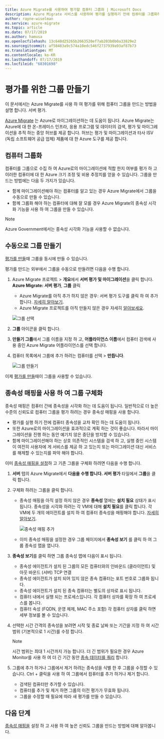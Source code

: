 ```yaml
---
title: Azure Migrate를 사용하여 평가할 컴퓨터 그룹화 | Microsoft Docs
description: Azure Migrate 서비스를 사용하여 평가를 실행하기 전에 컴퓨터를 그룹화하는 방법을 설명합니다.
author: rayne-wiselman
ms.service: azure-migrate
ms.topic: article
ms.date: 07/17/2019
ms.author: hamusa
ms.openlocfilehash: 13c640d25265b2663520ef7ab203b0b0a33829e2
ms.sourcegitcommit: af58483a9c574a10edc546f2737939a93af87b73
ms.translationtype: MT
ms.contentlocale: ko-KR
ms.lasthandoff: 07/17/2019
ms.locfileid: "68301698"
---
```

# <a name="create-a-group-for-assessment"></a>평가를 위한 그룹 만들기

이 문서에서는 Azure Migrate를 사용 하 여 평가를 위해 컴퓨터 그룹을 만드는 방법을 설명 합니다. 서버 평가.

[Azure Migrate](migrate-services-overview.md) 는 Azure로 마이그레이션하는 데 도움이 됩니다. Azure Migrate는 Azure에 대 한 온-프레미스 인프라, 응용 프로그램 및 데이터의 검색, 평가 및 마이그레이션을 추적 하는 중앙 허브를 제공 합니다. 허브는 평가 및 마이그레이션과 타사 ISV (독립 소프트웨어 공급 업체) 제품에 대 한 Azure 도구를 제공 합니다. 

## <a name="grouping-machines"></a>컴퓨터 그룹화

컴퓨터를 그룹으로 수집 하 여 Azure로의 마이그레이션에 적합 한지 여부를 평가 하 고 이러한 컴퓨터에 대 한 Azure 크기 조정 및 비용 추정치를 얻을 수 있습니다. 그룹을 만드는 방법에는 다음 두 가지가 있습니다.

- 함께 마이그레이션해야 하는 컴퓨터를 알고 있는 경우 Azure Migrate에서 그룹을 수동으로 만들 수 있습니다.
- 함께 그룹화 해야 하는 컴퓨터에 대해 잘 모를 경우 Azure Migrate의 종속성 시각화 기능을 사용 하 여 그룹을 만들 수 있습니다. 

> [!NOTE]
> Azure Government에서는 종속성 시각화 기능을 사용할 수 없습니다.

## <a name="create-a-group-manually"></a>수동으로 그룹 만들기

[평가를 만들](how-to-create-assessment.md)때 그룹을 동시에 만들 수 있습니다.

평가를 만드는 외부에서 그룹을 수동으로 만들려면 다음을 수행 합니다.

1. Azure Migrate 프로젝트 > **개요**에서 **서버 평가 및 마이그레이션**을 클릭 합니다. **Azure Migrate: 서버 평가**, **그룹** 클릭
    - Azure Migrate를 아직 추가 하지 않은 경우: 서버 평가 도구를 클릭 하 여 추가 합니다. [자세히 알아보기](how-to-assess.md).
    - Azure Migrate 프로젝트를 아직 만들지 않은 경우 자세히 [알아보세요](how-to-add-tool-first-time.md).

    ![그룹 선택](./media/how-to-create-a-group/select-groups.png)

2. **그룹** 아이콘을 클릭 합니다.
3. **만들기 그룹**에서 그룹 이름을 지정 하 고, **어플라이언스 이름**에서 컴퓨터 검색에 사용 중인 Azure Migrate 어플라이언스를 선택 합니다.
1. 컴퓨터 목록에서 그룹에 추가 하려는 컴퓨터를 선택 > **만듭니다**.

    ![그룹 만들기](./media/how-to-create-a-group/create-group.png)

이제 [평가를 만들](how-to-create-assessment.md)때이 그룹을 사용할 수 있습니다.

## <a name="refine-a-group-with-dependency-mapping"></a>종속성 매핑을 사용 하 여 그룹 구체화

종속성 매핑은 컴퓨터 간에 종속성을 시각화 하는 데 도움이 됩니다. 일반적으로 더 높은 수준의 신뢰도로 컴퓨터 그룹을 평가 하려는 경우 종속성 매핑을 사용 합니다.
- 평가를 실행 하기 전에 컴퓨터 종속성을 교차 확인 하는 데 도움이 됩니다. 
- 또한 Azure로의 마이그레이션을 효과적으로 계획 하는 것이 좋습니다. 따라서 마이그레이션을 진행 하는 동안 예기치 않은 중단을 방지할 수 있습니다.
- 함께 마이그레이션해야 하는 상호 의존적인 시스템을 검색 하 고, 실행 중인 시스템이 여전히 사용자에 게 서비스를 제공 하 고 있는지 또는 마이그레이션 대신 서비스를 해제할 수 있는지를 파악 해야 합니다.

이미 [종속성 매핑을 설정](how-to-create-group-machine-dependencies.md)하 고 기존 그룹을 구체화 하려면 다음을 수행 합니다.

1. **서버** 탭의 Azure Migrate에서 **다음을 수행 합니다. 서버 평가** 타일에서 **그룹**을 클릭 합니다.
2. 구체화 하려는 그룹을 클릭 합니다.
    - 종속성 매핑을 아직 설정 하지 않은 경우 **종속성** 열에는 **설치 필요** 상태가 표시 됩니다. 종속성을 시각화 하려는 각 VM에 대해 **설치 필요**를 클릭 합니다. 각 VM에 두 개의 에이전트를 설치 하 여 컴퓨터 종속성을 매핑해야 합니다. [자세히 알아보기](how-to-create-group-machine-dependencies.md).

        ![종속성 매핑 추가](./media/how-to-create-a-group/add-dependency-mapping.png)

    - 이미 종속성 매핑을 설정한 경우 그룹 페이지에서 **종속성 보기** 를 클릭 하 여 그룹 종속성 맵을 엽니다.

3. **종속성 보기**를 클릭 하면 그룹 종속성 맵에 다음이 표시 됩니다.

    - 종속성 에이전트가 설치 된 그룹의 모든 컴퓨터와의 인바운드 (클라이언트) 및 아웃 바운드 (서버) TCP 연결
    - 종속성 에이전트가 설치 되어 있지 않은 종속 컴퓨터는 포트 번호로 그룹화 됩니다.
    - 종속성 에이전트가 설치 된 종속 컴퓨터는 별도의 상자로 표시 됩니다.
    - 컴퓨터 내에서 실행 되는 프로세스입니다. 각 컴퓨터 상자를 확장 하 여 프로세스를 봅니다.
    - 컴퓨터 속성 (FQDN, 운영 체제, MAC 주소 포함) 각 컴퓨터 상자를 클릭 하면 세부 정보를 볼 수 있습니다.

4. 선택한 시간 간격의 종속성을 보려면 시작 및 종료 날짜 또는 기간을 지정 하 여 시간 범위 (기본적으로 1 시간)를 수정 합니다.

    > [!NOTE]
    > 시간 범위는 최대 1 시간까지 가능 합니다. 더 긴 범위가 필요한 경우 Azure Monitor를 사용 하 여 더 긴 기간 동안 [종속 데이터를 쿼리](how-to-create-group-machine-dependencies.md) 합니다.

5. 그룹에 추가 하거나 그룹에서 제거 하려는 종속성을 식별 한 후 그룹을 수정할 수 있습니다. Ctrl + 클릭을 사용 하 여 그룹에서 컴퓨터를 추가 하거나 제거 합니다.

    - 검색된 컴퓨터만 추가할 수 있습니다.
    - 컴퓨터를 추가 및 제거 하면 그룹의 이전 평가가 무효화 됩니다.
    - 그룹을 수정할 때 필요에 따라 새 평가를 만들 수 있습니다.


## <a name="next-steps"></a>다음 단계

[종속성 매핑을](how-to-create-group-machine-dependencies.md) 설정 하 고 사용 하 여 높은 신뢰도 그룹을 만드는 방법에 대해 알아봅니다.

